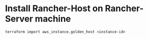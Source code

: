 # Install Rancher-Host on Rancher-Server machine

```
terraform import aws_instance.golden_host <instance-id>
```